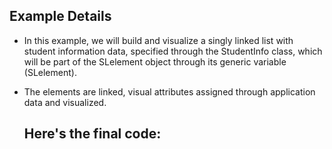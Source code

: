 ## Example Details

-   In this example, we will build and visualize a singly linked list with student information data, specified through the StudentInfo class, which will be part of the SLelement object through its generic variable (SLelement<StudentInfo>).
-   The elements are linked, visual attributes assigned through application data and visualized.

    ## Here's the final code:

    [](./testing/c++/sllist.cpp.html)[](./testing/c++/StudentInfo.h.html)